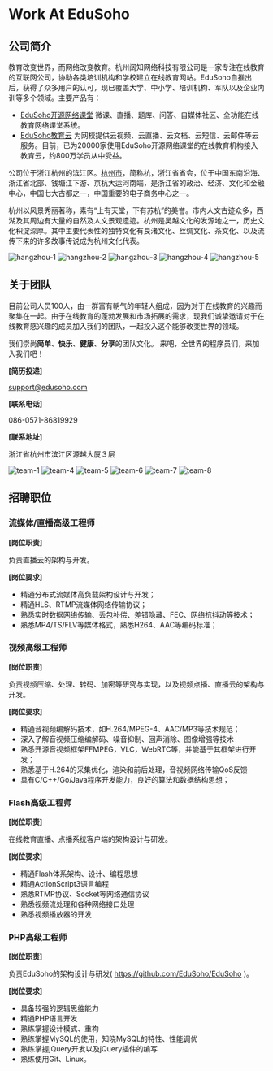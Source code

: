 # Work At EduSoho

## 公司简介

教育改变世界，而网络改变教育。杭州阔知网络科技有限公司是一家专注在线教育的互联网公司，协助各类培训机构和学校建立在线教育网站。EduSoho自推出后，获得了众多用户的认可，现已覆盖大学、中小学、培训机构、军队以及企业内训等多个领域。主要产品有：

  * [EduSoho开源网络课堂](https://github.com/EduSoho/EduSoho)
    微课、直播、题库、问答、自媒体社区、全功能在线教育网络课堂系统。
  * [EduSoho教育云](http://open.edusoho.com)
    为网校提供云视频、云直播、云文档、云短信、云邮件等云服务。目前，已为20000家使用EduSoho开源网络课堂的在线教育机构接入教育云，约800万学员从中受益。

公司位于浙江杭州的滨江区。[杭州市](https://zh.wikipedia.org/wiki/%E6%9D%AD%E5%B7%9E%E5%B8%82)，简称杭，浙江省省会，位于中国东南沿海、浙江省北部、钱塘江下游、京杭大运河南端，是浙江省的政治、经济、文化和金融中心，中国七大古都之一，中国重要的电子商务中心之一。

杭州以风景秀丽著称，素有“上有天堂，下有苏杭”的美誉。市内人文古迹众多，西湖及其周边有大量的自然及人文景观遗迹。杭州是吴越文化的发源地之一，历史文化积淀深厚。其中主要代表性的独特文化有良渚文化、丝绸文化、茶文化、以及流传下来的许多故事传说成为杭州文化代表。

![hangzhou-1](images/hangzhou-1.jpg)
![hangzhou-2](images/hangzhou-2.jpg)
![hangzhou-3](images/hangzhou-3.jpg)
![hangzhou-4](images/hangzhou-4.jpg)
![hangzhou-5](images/hangzhou-5.jpg)

## 关于团队

目前公司人员100人，由一群富有朝气的年轻人组成，因为对于在线教育的兴趣而聚集在一起。由于在线教育的蓬勃发展和市场拓展的需求，现我们诚挚邀请对于在线教育感兴趣的成员加入我们的团队，一起投入这个能够改变世界的领域。

我们崇尚**简单**、**快乐**、**健康**、**分享**的团队文化。 来吧，全世界的程序员们，来加入我们吧！

**[简历投递]**

support@edusoho.com

**[联系电话]**

086-0571-86819929

**[联系地址]**

浙江省杭州市滨江区源越大厦３层

![team-1](images/team-1.jpg)
![team-4](images/team-4.jpg)
![team-5](images/team-5.jpg)
![team-6](images/team-6.jpg)
![team-7](images/team-7.jpg)
![team-8](images/team-8.jpg)

## 招聘职位

### 流媒体/直播高级工程师

**[岗位职责]**

负责直播云的架构与开发。

**[岗位要求]**

  * 精通分布式流媒体高负载架构设计与开发；
  * 精通HLS、RTMP流媒体网络传输协议；
  * 熟悉实时数据网络传输、丢包补偿、差错隐藏、FEC、网络抗抖动等技术；
  * 熟悉MP4/TS/FLV等媒体格式，熟悉H264、AAC等编码标准；

### 视频高级工程师

**[岗位职责]**

负责视频压缩、处理、转码、加密等研究与实现，以及视频点播、直播云的架构与开发。

**[岗位要求]**

  * 精通音视频编解码技术，如H.264/MPEG-4、AAC/MP3等技术规范；
  * 深入了解音视频压缩编解码、噪音抑制、回声消除、图像增强等技术
  * 熟悉开源音视频框架FFMPEG，VLC，WebRTC等，并能基于其框架进行开发；
  * 熟悉基于H.264的采集优化，渲染和前后处理，音视频网络传输QoS反馈
  * 具有C/C++/Go/Java程序开发能力，良好的算法和数据结构思想；

### Flash高级工程师

**[岗位职责]**

在线教育直播、点播系统客户端的架构设计与研发。

**[岗位要求]**

  * 精通Flash体系架构、设计、编程思想
  * 精通ActionScript3语言编程
  * 熟悉RTMP协议、Socket等网络通信协议
  * 熟悉视频流处理和各种网络接口处理
  * 熟悉视频播放器的开发


### PHP高级工程师

**[岗位职责]**

负责EduSoho的架构设计与研发( https://github.com/EduSoho/EduSoho )。

**[岗位要求]**

  * 具备较强的逻辑思维能力
  * 精通PHP语言开发
  * 熟练掌握设计模式、重构
  * 熟练掌握MySQL的使用，知晓MySQL的特性、性能调优
  * 熟练掌握jQuery开发以及jQuery插件的编写
  * 熟练使用Git、Linux。